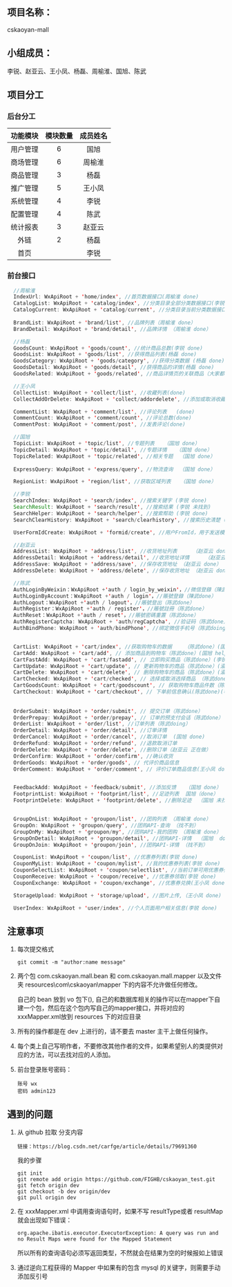 ## 项目名称：

cskaoyan-mall

## 小组成员：

李锐、赵亚云、王小凤、杨磊、周榆淮、国旭、陈武



## 项目分工

### 后台分工

| 功能模块 | 模块数量 | 成员姓名 |
| :------: | :------: | :------: |
| 用户管理 |    6     |   国旭   |
| 商场管理 |    6     |  周榆淮  |
| 商品管理 |    3     |   杨磊   |
| 推广管理 |    5     |  王小凤  |
| 系统管理 |    4     |   李锐   |
| 配置管理 |    4     |   陈武   |
| 统计报表 |    3     |  赵亚云  |
|   外链   |    2     |   杨磊   |
|   首页   |          |   李锐   |

### 前台接口

```java
  //周榆淮
  IndexUrl: WxApiRoot + 'home/index', //首页数据接口(周榆淮 done)						
  CatalogList: WxApiRoot + 'catalog/index', //分类目录全部分类数据接口(李锐 done)
  CatalogCurrent: WxApiRoot + 'catalog/current', //分类目录当前分类数据接口 (周榆淮 done)
  
  BrandList: WxApiRoot + 'brand/list', //品牌列表（周榆淮 done）			 							
  BrandDetail: WxApiRoot + 'brand/detail', //品牌详情 （周榆淮 done）

  //杨磊
  GoodsCount: WxApiRoot + 'goods/count', //统计商品总数(李锐 done)					
  GoodsList: WxApiRoot + 'goods/list', //获得商品列表(杨磊 done)
  GoodsCategory: WxApiRoot + 'goods/category', //获得分类数据 (杨磊 done)		 				
  GoodsDetail: WxApiRoot + 'goods/detail', //获得商品的详情(杨磊 done)
  GoodsRelated: WxApiRoot + 'goods/related', //商品详情页的关联商品（大家都在看）(杨磊 done)

  //王小凤
  CollectList: WxApiRoot + 'collect/list', //收藏列表(done)			 
  CollectAddOrDelete: WxApiRoot + 'collect/addordelete', //添加或取消收藏(done)

  CommentList: WxApiRoot + 'comment/list', //评论列表	(done)		
  CommentCount: WxApiRoot + 'comment/count', //评论总数(done)
  CommentPost: WxApiRoot + 'comment/post', //发表评论(done)

  //国旭
  TopicList: WxApiRoot + 'topic/list', //专题列表   （国旭 done）								
  TopicDetail: WxApiRoot + 'topic/detail', //专题详情   （国旭 done）
  TopicRelated: WxApiRoot + 'topic/related', //相关专题	 （国旭 done）	
  
  ExpressQuery: WxApiRoot + 'express/query', //物流查询  （国旭 done）

  RegionList: WxApiRoot + 'region/list', //获取区域列表   （国旭 done）

  //李锐
  SearchIndex: WxApiRoot + 'search/index', //搜索关键字 (李锐 done)	
  SearchResult: WxApiRoot + 'search/result', //搜索结果 (李锐 未找到)
  SearchHelper: WxApiRoot + 'search/helper', //搜索帮助 (李锐 done)
  SearchClearHistory: WxApiRoot + 'search/clearhistory', //搜索历史清楚 (李锐 done)

  UserFormIdCreate: WxApiRoot + 'formid/create', //用户FromId，用于发送模版消息 (李锐 未找到)

  //赵亚云
  AddressList: WxApiRoot + 'address/list', //收货地址列表		（赵亚云 done）
  AddressDetail: WxApiRoot + 'address/detail', //收货地址详情		（赵亚云 done）
  AddressSave: WxApiRoot + 'address/save', //保存收货地址 （赵亚云 done）
  AddressDelete: WxApiRoot + 'address/delete', //保存收货地址 （赵亚云 done）

  //陈武
  AuthLoginByWeixin：WxApiRoot +'auth / login_by_weixin'，//微信登錄（陳武done）			
  AuthLoginByAccount：WxApiRoot +'auth / login'，//賬號登錄（陳武done）
  AuthLogout：WxApiRoot +'auth / logout'，//賬號登出（陈武done）
  AuthRegister：WxApiRoot +'auth / register'，//賬號註冊（陈武done）
  AuthReset：WxApiRoot +'auth / reset'，//賬號密碼重置（陈武done）
  AuthRegisterCaptcha: WxApiRoot + 'auth/regCaptcha', //验证码（陈武done）
  AuthBindPhone: WxApiRoot + 'auth/bindPhone', //绑定微信手机号（陈武doing）


  CartList: WxApiRoot + 'cart/index', //获取购物车的数据	（陈武done）(国旭 help)
  CartAdd: WxApiRoot + 'cart/add', // 添加商品到购物车（陈武done）(国旭 help)
  CartFastAdd: WxApiRoot + 'cart/fastadd', // 立即购买商品（陈武done）(李锐 help)
  CartUpdate: WxApiRoot + 'cart/update', // 更新购物车的商品（陈武done）(渝怀 help)
  CartDelete: WxApiRoot + 'cart/delete', // 删除购物车的商品（陈武done）(渝怀 help)
  CartChecked: WxApiRoot + 'cart/checked', // 选择或取消选择商品	（陈武done）(渝怀 help)
  CartGoodsCount: WxApiRoot + 'cart/goodscount', // 获取购物车商品件数（陈武done）(李锐 help)
  CartCheckout: WxApiRoot + 'cart/checkout', // 下单前信息确认(陈武done)(李锐 help)
  
  
  OrderSubmit: WxApiRoot + 'order/submit', // 提交订单（陈武done）				
  OrderPrepay: WxApiRoot + 'order/prepay', // 订单的预支付会话（陈武done）
  OrderList: WxApiRoot + 'order/list', //订单列表（陈武doing）
  OrderDetail: WxApiRoot + 'order/detail', //订单详情
  OrderCancel: WxApiRoot + 'order/cancel', //取消订单  (国旭 done)
  OrderRefund: WxApiRoot + 'order/refund', //退款取消订单
  OrderDelete: WxApiRoot + 'order/delete', //删除订单（赵亚云 正在做）
  OrderConfirm: WxApiRoot + 'order/confirm', //确认收货
  OrderGoods: WxApiRoot + 'order/goods', // 代评价商品信息
  OrderComment: WxApiRoot + 'order/comment', // 评价订单商品信息(王小凤 doing)


  FeedbackAdd: WxApiRoot + 'feedback/submit', //添加反馈   （国旭 done）
  FootprintList: WxApiRoot + 'footprint/list', //足迹列表  国旭（done）
  FootprintDelete: WxApiRoot + 'footprint/delete', //删除足迹  （国旭 未找到）


  GroupOnList: WxApiRoot + 'groupon/list', //团购列表 （周榆淮 done）
  GroupOn: WxApiRoot + 'groupon/query', //团购API-查询 （找不到）
  GroupOnMy: WxApiRoot + 'groupon/my', //团购API-我的团购 （周榆淮 done）
  GroupOnDetail: WxApiRoot + 'groupon/detail', //团购API-详情  （国旭  done）
  GroupOnJoin: WxApiRoot + 'groupon/join', //团购API-详情 （找不到）

  CouponList: WxApiRoot + 'coupon/list', //优惠券列表(李锐 done)
  CouponMyList: WxApiRoot + 'coupon/mylist', //我的优惠券列表(李锐 done)
  CouponSelectList: WxApiRoot + 'coupon/selectlist', //当前订单可用优惠券列表(李锐 无法抓包)
  CouponReceive: WxApiRoot + 'coupon/receive', //优惠券领取(李锐 done)
  CouponExchange: WxApiRoot + 'coupon/exchange', //优惠券兑换(王小凤 done)

  StorageUpload: WxApiRoot + 'storage/upload', //图片上传,（王小凤 done)

  UserIndex: WxApiRoot + 'user/index', //个人页面用户相关信息(李锐 done)
```



## 注意事项

1. 每次提交格式

    ```
    git commit -m "author:name message"
    ```


2. 两个包 com.cskaoyan.mall.bean 和 com.cskaoyan.mall.mapper 以及文件夹 resources\com\cskaoyan\mapper 下的内容不允许做任何修改。

    自己的 bean 放到 vo 包下(), 自己的和数据库相关的操作可以在mapper下自建一个包，然后在这个包内写自己的mapper接口，并将对应的 xxxMapper.xml放到 resources 下的对应目录

3. 所有的操作都是在 dev 上进行的，请不要去 master 主干上做任何操作。

4. 每个类上自己写明作者，不要修改其他作者的文件，如果希望别人的类提供对应的方法，可以去找对应的人添加。

5. 前台登录账号密码：

    ```
    账号 wx
    密码 admin123
    ```

    

## 遇到的问题

1. 从 github 拉取 分支内容

    ```
    链接：https://blog.csdn.net/carfge/article/details/79691360
    ```

    我的步骤

    ```
    git init
    git remote add origin https://github.com/FIGHB/cskaoyan_test.git
    git fetch origin dev
    git checkout -b dev origin/dev
    git pull origin dev
    ```

3. 在 xxxMapper.xml 中调用查询语句时，如果不写 resultType或者 resultMap 就会出现如下错误：

    ```
    org.apache.ibatis.executor.ExecutorException: A query was run and no Result Maps were found for the Mapped Statement
    ```

    所以所有的查询语句必须写返回类型，不然就会在结果为空的时候报如上错误

3. 通过逆向工程获得的 Mapper 中如果有的包含 mysql 的关键字，则需要手动添加反引号
